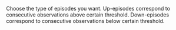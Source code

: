 Choose the type of episodes you want. Up-episodes correspond to consecutive observations above certain threshold. Down-episodes correspond to consecutive observations below certain threshold. 


